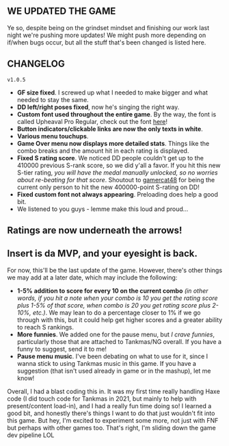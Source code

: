 ## WE UPDATED THE GAME

Ye so, despite being on the grindset mindset and finishing our work last night we're pushing more updates! We might push more depending on if/when bugs occur, but all the stuff that's been changed is listed here.

## CHANGELOG
`v1.0.5`
- **GF size fixed**. I screwed up what I needed to make bigger and what needed to stay the same.
- **DD left/right poses fixed**, now he's singing the right way.
- **Custom font used throughout the entire game**. By the way, the font is called Upheaval Pro Regular, check out the font [here](https://www.1001fonts.com/upheaval-pro-font.html)!
- **Button indicators/clickable links are now the only texts in white**.
- **Various menu touchups**.
- **Game Over menu now displays more detailed stats**. Things like the combo breaks and the amount hit in each rating is displayed.
- **Fixed S rating score**. We noticed DD people couldn't get up to the 410000 previous S-rank score, so we did y'all a favor. If you hit this new S-tier rating, *you will have the medal manually unlocked, so no worries about re-beating for that score*. Shoutout to [gamercat48](http://gamercat48.newgrounds.com/) for being the current only person to hit the new 400000-point S-rating on DD!
- **Fixed custom font not always appearing**. Preloading does help a good bit.
- We listened to you guys - lemme make this loud and proud...

## Ratings are now underneath the arrows!
Insert is da MVP, and your eyesight is back.
---
For now, this'll be the last update of the game. However, there's other things we may add at a later date, which may include the following:
- **1-5% addition to score for every 10 on the current combo** *(in other words, if you hit a note when your combo is 10 you get the rating score plus 1-5% of that score, when combo is 20 you get rating score plus 2-10%, etc.)*. We may lean to do a percentage closer to 1% if we go through with this, but it could help get higher scores and a greater ability to reach S rankings.
- **More funnies**. We added one for the pause menu, but *I crave funnies*, particularly those that are attached to Tankmas/NG overall. If you have a funny to suggest, send it to me!
- **Pause menu music**. I've been debating on what to use for it, since I wanna stick to using Tankmas music in this game. If you have a suggestion (that isn't used already in game or in the mashup), let me know!

Overall, I had a blast coding this in. It was my first time really handling Haxe code (I did touch code for Tankmas in 2021, but mainly to help with present/content load-in), and I had a really fun time doing so! I learned a good bit, and honestly there's things I want to do that just wouldn't fit into this game. But hey, I'm excited to experiment some more, not just with FNF but perhaps with other games too. That's right, I'm sliding down the game dev pipeline LOL